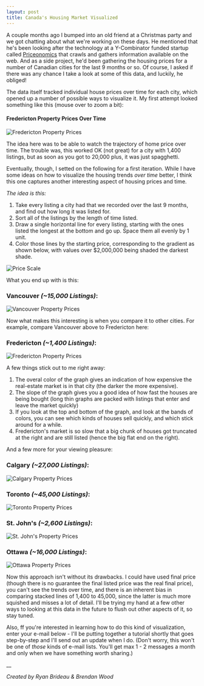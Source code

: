 ```yaml
---
layout: post
title: Canada's Housing Market Visualized
---
```


A couple months ago I bumped into an old friend at a Christmas party and we got chatting about what we're working on these days. He mentioned that he's been looking after the technology at a Y-Combinator funded startup called [Priceonomics](http://priceonomics.com/) that crawls and gathers information available on the web. And as a side project, he'd been gathering the housing prices for a number of Canadian cities for the last 9 months or so. Of course, I asked if there was any chance I take a look at some of this data, and luckily, he obliged!

The data itself tracked individual house prices over time for each city, which opened up a number of possible ways to visualize it. My first attempt looked something like this (mouse over to zoom a bit):

#### Fredericton Property Prices Over Time

![Fredericton Property Prices](/images/201502/FrederictonPropertyPricesLines.png)

The idea here was to be able to watch the trajectory of home price over time. The trouble was, this worked OK (not great) for a city with 1,400 listings, but as soon as you got to 20,000 plus, it was just spagghetti.

Eventually, though, I setted on the following for a first iteration. While I have some ideas on how to visualize the housing trends _over time_ better, I think this one captures another interesting aspect of housing prices and time.

_The idea is this:_

 1. Take every listing a city had that we recorded over the last 9 months, and find out how long it was listed for.
 2. Sort all of the listings by the length of time listed.
 3. Draw a single horizontal line for every listing, starting with the ones listed the longest at the bottom and go up. Space them all evenly by 1 unit.
 4. Color those lines by the starting price, corresponding to the gradient as shown below, with values over $2,000,000 being shaded the darkest shade.

![Price Scale](/images/201502/PriceScale.png)

 What you end up with is this:

### Vancouver _(~15,000 Listings)_:

![Vancouver Property Prices](/images/201502/VancouverPropertyPrices.png)

Now what makes this interesting is when you compare it to other cities. For example, compare Vancouver above to Fredericton here:

### Fredericton _(~1,400 Listings)_:

![Fredericton Property Prices](/images/201502/FrederictonPropertyPrices.png)

A few things stick out to me right away:

 1. The overal color of the graph gives an indication of how expensive the real-estate market is in that city (the darker the more expensive).
 2. The slope of the graph gives you a good idea of how fast the houses are being bought (long thin graphs are packed with listings that enter and leave the market quickly)
 3. If you look at the top and bottom of the graph, and look at the bands of colors, you can see which kinds of houses sell quickly, and which stick around for a while.
 4. Fredericton's market is so slow that a big chunk of houses got truncated at the right and are still listed (hence the big flat end on the right).

And a few more for your viewing pleasure:

### Calgary _(~27,000 Listings)_:

![Calgary Property Prices](/images/201502/CalgaryPropertyPrices.png)

### Toronto _(~45,000 Listings)_:

![Toronto Property Prices](/images/201502/TorontoPropertyPrices.png)

### St. John's _(~2,600 Listings)_:

![St. John's Property Prices](/images/201502/StJohnsPropertyPrices.png)

### Ottawa _(~16,000 Listings)_:

![Ottawa Property Prices](/images/201502/OttawaPropertyPrices.png)

Now this approach isn't without its drawbacks. I could have used final price (though there is no guarantee the final listed price was the real final price), you can't see the trends over time, and there is an inherent bias in comparing stacked lines of 1,400 to 45,000, since the latter is much more squished and misses a lot of detail. I'll be trying my hand at a few other ways to looking at this data in the future to flush out other aspects of it, so stay tuned.

Also, ff you're interested in learning how to do this kind of visualization, enter your e-mail below - I'll be putting together a tutorial shortly that goes step-by-step and I'll send out an update when I do. (Don't worry, this won't be one of _those_ kinds of e-mail lists. You'll get max 1 - 2 messages a month and only when we have something worth sharing.)

__

_Created by Ryan Brideau & Brendan Wood_